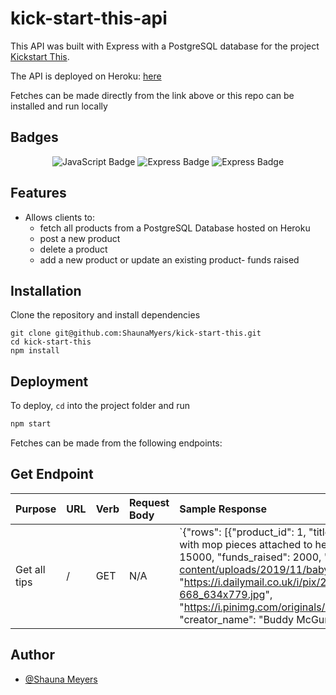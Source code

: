 # kick-start-this-api

This API was built with Express with a PostgreSQL database for the project [Kickstart This](https://github.com/ShaunaMyers/kick-start-this).

The API is deployed on Heroku: [here](https://kickstartthisapi.herokuapp.com/)

Fetches can be made directly from the link above or this repo can be installed and run locally 

## Badges 

<p style="text-align: center;"> 
    <img alt="JavaScript Badge" src="https://img.shields.io/badge/JavaScript-F7DF1E?logo=javascript&logoColor=000&style=flat-square" />
    <img alt="Express Badge" src="https://img.shields.io/badge/Express-000?logo=express&logoColor=fff&style=flat-square" />
    <img alt="Express Badge" src="https://img.shields.io/badge/PostgreSQL-4169e1?logo=postgresql&logoColor=000&style=flat-square" />
</p>


## Features

- Allows clients to: 
  - fetch all products from a PostgreSQL Database hosted on Heroku 
  - post a new product
  - delete a product
  - add a new product or update an existing product- funds raised 
  
## Installation

Clone the repository and install dependencies

```szh 
git clone git@github.com:ShaunaMyers/kick-start-this.git
cd kick-start-this
npm install 
```

## Deployment

To deploy, `cd` into the project folder and run

```zsh
npm start
``` 

Fetches can be made from the following endpoints: 

## Get Endpoint

| Purpose   | URL      | Verb   | Request Body | Sample Response |
| :-------- | :------- | :------- | :------------ | :------------ |
| Get all tips | / | GET |  N/A | `{"rows": [{"product_id": 1, "title": "Baby Mop", "description": "The Baby Mop is a onesie with mop pieces attached to help crawling babies clean and polish floors.", "funds_goal": 15000, "funds_raised": 2000, "images": "["https://www.awesomeinventions.com/wp-content/uploads/2019/11/baby-mop-onesie-red.jpg, "https://i.dailymail.co.uk/i/pix/2012/11/02/article-2226731-15CF1841000005DC-668_634x779.jpg", "https://i.pinimg.com/originals/2b/b7/73/2bb7735e1f509606893484dc97baec20.jpg"]", "creator_name": "Buddy McGurck", "creator_email": "buddy_is_the_best@gmail.com" |

## Author

- [@Shauna Meyers](https://github.com/ShaunaMyers)  
